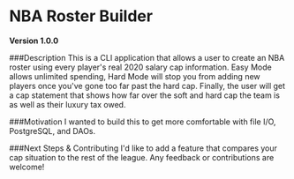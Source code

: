 # NBA Roster Builder

**Version 1.0.0**

###Description
This is a CLI application that allows a user to create an NBA roster using every player's real 2020 salary cap information. Easy Mode allows unlimited spending, Hard Mode will stop you from adding new players once you've gone too far past the hard cap. 
Finally, the user will get a cap statement that shows how far over the soft and hard cap the team is as well as their luxury tax owed.

###Motivation
I wanted to build this to get more comfortable with file I/O, PostgreSQL, and DAOs. 

###Next Steps & Contributing
I'd like to add a feature that compares your cap situation to the rest of the league. Any feedback or contributions are welcome!



